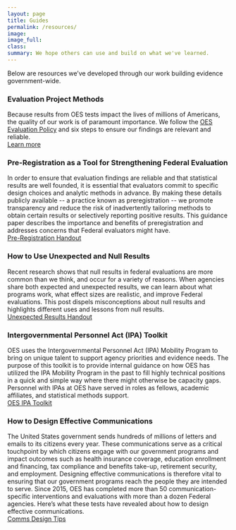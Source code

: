 ```yaml
---
layout: page
title: Guides
permalink: /resources/
image:
image_full: 
class:
summary: We hope others can use and build on what we've learned. 
---
```

Below are resources we’ve developed through our work building evidence government-wide.

### Evaluation Project Methods
Because results from OES tests impact the lives of millions of Americans, the quality of our work is of paramount importance. We follow the <a href="{{ '/assets/files/evaluationpolicy.pdf' | prepend: site.baseurl }}">OES Evaluation Policy</a> and six steps to ensure our findings are relevant and reliable.
<br/>
<a href="https://oes.gsa.gov/methods/">Learn more</a>

### Pre-Registration as a Tool for Strengthening Federal Evaluation
In order to ensure that evaluation findings are reliable and that statistical results are well founded, it is essential that evaluators commit to specific design choices and analytic methods in advance. By making these details publicly available -- a practice known as preregistration -- we promote transparency and reduce the risk of inadvertently tailoring methods to obtain certain results or selectively reporting positive results. This guidance paper describes the importance and benefits of preregistration and addresses concerns that Federal evaluators might have.
<br/>
<a href="{{ '/assets/files/preregistration-as-a-tool-in-federal-evaluation.pdf' | prepend: site.baseurl }}">Pre-Registration Handout</a>

### How to Use Unexpected and Null Results
Recent research shows that null results in federal evaluations are more common than we think, and occur for a variety of reasons. When agencies share both expected and unexpected results, we can learn about what programs work, what effect sizes are realistic, and improve Federal evaluations. This post dispels misconceptions about null results and highlights different uses and lessons from null results. 
<br/>
 <a href="{{ '/assets/files/unexpected-results-2-pager.pdf' | prepend: site.baseurl }}">Unexpected Results Handout</a>
 
### Intergovernmental Personnel Act (IPA) Toolkit
OES uses the Intergovernmental Personnel Act (IPA) Mobility Program to bring on unique talent to support agency priorities and evidence needs. The purpose of this toolkit is to provide internal guidance on how OES has utilized the IPA Mobility Program in the past to fill highly technical positions in a quick and simple way where there might otherwise be capacity gaps. Personnel with IPAs at OES have served in roles as fellows, academic affiliates, and statistical methods support.
<br/>
<a href="{{ '/assets/files/ipa-toolkit-oes.pdf' | prepend: site.baseurl }}">OES IPA Toolkit</a>

### How to Design Effective Communications
The United States government sends hundreds of millions of letters and emails to its citizens every year. These communications serve as a critical touchpoint by which citizens engage with our government programs and impact outcomes such as health insurance coverage, education enrollment and financing, tax compliance and benefits take-up, retirement security, and employment. Designing effective communications is therefore vital to ensuring that our government programs reach the people they are intended to serve. Since 2015, OES has completed more than 50 communication-specific interventions and evaluations with more than a dozen Federal agencies. Here’s what these tests have revealed about how to design effective communications.
<br/>
<a href="{{ '/assets/abstracts/OES Learnings on Writing Better Communications 2018.pdf' | prepend: site.baseurl }}">Comms Design Tips</a>


